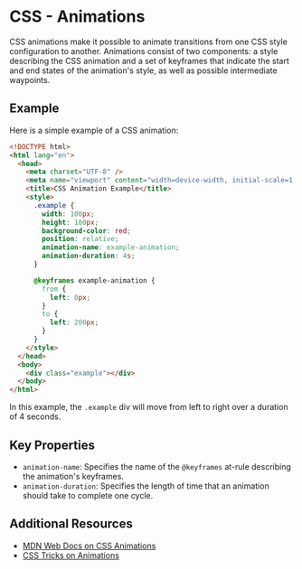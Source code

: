# CSS - Animations

CSS animations make it possible to animate transitions from one CSS style configuration to another. Animations consist of two components: a style describing the CSS animation and a set of keyframes that indicate the start and end states of the animation's style, as well as possible intermediate waypoints.

## Example

Here is a simple example of a CSS animation:

```html
<!DOCTYPE html>
<html lang="en">
  <head>
    <meta charset="UTF-8" />
    <meta name="viewport" content="width=device-width, initial-scale=1.0" />
    <title>CSS Animation Example</title>
    <style>
      .example {
        width: 100px;
        height: 100px;
        background-color: red;
        position: relative;
        animation-name: example-animation;
        animation-duration: 4s;
      }

      @keyframes example-animation {
        from {
          left: 0px;
        }
        to {
          left: 200px;
        }
      }
    </style>
  </head>
  <body>
    <div class="example"></div>
  </body>
</html>
```

In this example, the `.example` div will move from left to right over a duration of 4 seconds.

## Key Properties

- `animation-name`: Specifies the name of the `@keyframes` at-rule describing the animation's keyframes.
- `animation-duration`: Specifies the length of time that an animation should take to complete one cycle.

## Additional Resources

- [MDN Web Docs on CSS Animations](https://developer.mozilla.org/en-US/docs/Web/CSS/CSS_Animations)
- [CSS Tricks on Animations](https://css-tricks.com/almanac/properties/a/animation/)
